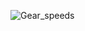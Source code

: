 
![Gear_speeds](https://github.com/CaptainPig-gy/Torque-and-Power/assets/100899925/8293801c-c408-4d72-9f45-fff8800f8500)
